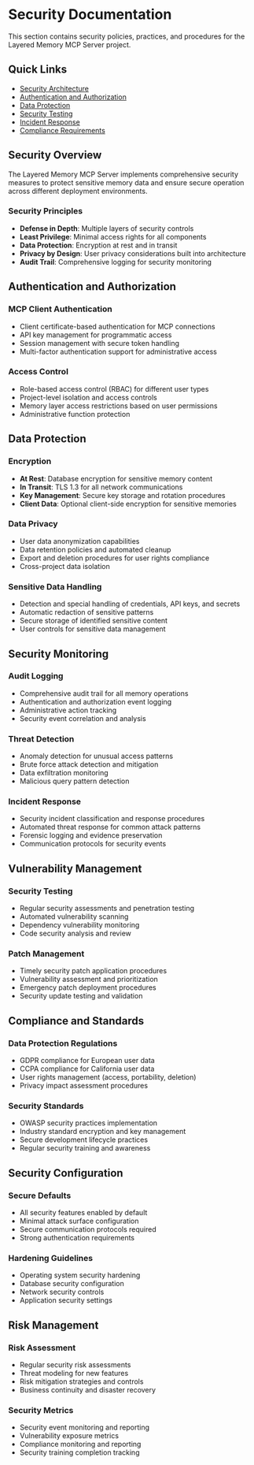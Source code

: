 # Security Documentation

This section contains security policies, practices, and procedures for the Layered Memory MCP Server project.

## Quick Links

- [Security Architecture](./security-architecture.md)
- [Authentication and Authorization](./auth.md)
- [Data Protection](./data-protection.md)
- [Security Testing](./security-testing.md)
- [Incident Response](./incident-response.md)
- [Compliance Requirements](./compliance.md)

## Security Overview

The Layered Memory MCP Server implements comprehensive security measures to protect sensitive memory data and ensure secure operation across different deployment environments.

### Security Principles
- **Defense in Depth**: Multiple layers of security controls
- **Least Privilege**: Minimal access rights for all components
- **Data Protection**: Encryption at rest and in transit
- **Privacy by Design**: User privacy considerations built into architecture
- **Audit Trail**: Comprehensive logging for security monitoring

## Authentication and Authorization

### MCP Client Authentication
- Client certificate-based authentication for MCP connections
- API key management for programmatic access
- Session management with secure token handling
- Multi-factor authentication support for administrative access

### Access Control
- Role-based access control (RBAC) for different user types
- Project-level isolation and access controls
- Memory layer access restrictions based on user permissions
- Administrative function protection

## Data Protection

### Encryption
- **At Rest**: Database encryption for sensitive memory content
- **In Transit**: TLS 1.3 for all network communications
- **Key Management**: Secure key storage and rotation procedures
- **Client Data**: Optional client-side encryption for sensitive memories

### Data Privacy
- User data anonymization capabilities
- Data retention policies and automated cleanup
- Export and deletion procedures for user rights compliance
- Cross-project data isolation

### Sensitive Data Handling
- Detection and special handling of credentials, API keys, and secrets
- Automatic redaction of sensitive patterns
- Secure storage of identified sensitive content
- User controls for sensitive data management

## Security Monitoring

### Audit Logging
- Comprehensive audit trail for all memory operations
- Authentication and authorization event logging
- Administrative action tracking
- Security event correlation and analysis

### Threat Detection
- Anomaly detection for unusual access patterns
- Brute force attack detection and mitigation
- Data exfiltration monitoring
- Malicious query pattern detection

### Incident Response
- Security incident classification and response procedures
- Automated threat response for common attack patterns
- Forensic logging and evidence preservation
- Communication protocols for security events

## Vulnerability Management

### Security Testing
- Regular security assessments and penetration testing
- Automated vulnerability scanning
- Dependency vulnerability monitoring
- Code security analysis and review

### Patch Management
- Timely security patch application procedures
- Vulnerability assessment and prioritization
- Emergency patch deployment procedures
- Security update testing and validation

## Compliance and Standards

### Data Protection Regulations
- GDPR compliance for European user data
- CCPA compliance for California user data
- User rights management (access, portability, deletion)
- Privacy impact assessment procedures

### Security Standards
- OWASP security practices implementation
- Industry standard encryption and key management
- Secure development lifecycle practices
- Regular security training and awareness

## Security Configuration

### Secure Defaults
- All security features enabled by default
- Minimal attack surface configuration
- Secure communication protocols required
- Strong authentication requirements

### Hardening Guidelines
- Operating system security hardening
- Database security configuration
- Network security controls
- Application security settings

## Risk Management

### Risk Assessment
- Regular security risk assessments
- Threat modeling for new features
- Risk mitigation strategies and controls
- Business continuity and disaster recovery

### Security Metrics
- Security event monitoring and reporting
- Vulnerability exposure metrics
- Compliance monitoring and reporting
- Security training completion tracking